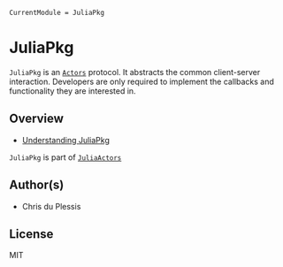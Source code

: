 ```@meta
CurrentModule = JuliaPkg
```

# JuliaPkg

`JuliaPkg` is an [`Actors`](https://github.com/JuliaActors/Actors.jl) protocol. It abstracts the common client-server interaction. Developers are only required to implement the callbacks and functionality they are interested in.

## Overview

- [Understanding JuliaPkg](genserver.md)

`JuliaPkg` is part of [`JuliaActors`](https://github.com/JuliaActors)

## Author(s)

- Chris du Plessis

## License

MIT
